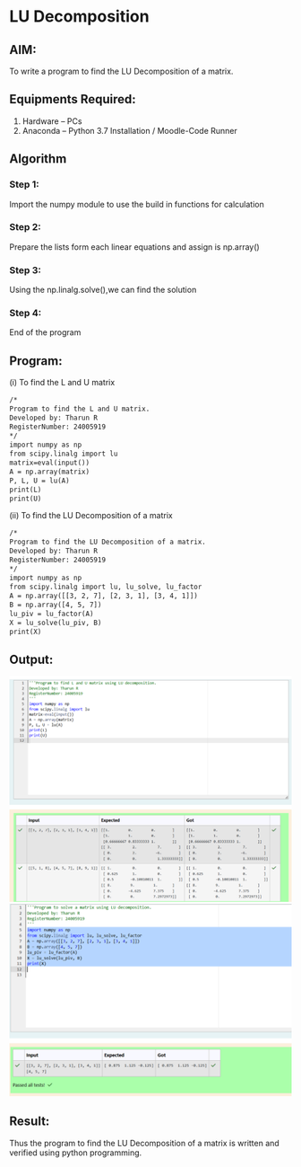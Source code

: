 # LU Decomposition 

## AIM:
To write a program to find the LU Decomposition of a matrix.

## Equipments Required:
1. Hardware – PCs
2. Anaconda – Python 3.7 Installation / Moodle-Code Runner

## Algorithm
 ### Step 1:
 Import the numpy module to use the build in functions for calculation

### Step 2:
Prepare the lists form each linear equations and assign is np.array()

### Step 3:
Using the np.linalg.solve(),we can find the solution 

### Step 4:
End of the program 

## Program:
(i) To find the L and U matrix
```
/*
Program to find the L and U matrix.
Developed by: Tharun R
RegisterNumber: 24005919
*/
import numpy as np
from scipy.linalg import lu
matrix=eval(input())
A = np.array(matrix)
P, L, U = lu(A)
print(L)
print(U)
```
(ii) To find the LU Decomposition of a matrix
```
/*
Program to find the LU Decomposition of a matrix.
Developed by: Tharun R
RegisterNumber: 24005919
*/
import numpy as np
from scipy.linalg import lu, lu_solve, lu_factor
A = np.array([[3, 2, 7], [2, 3, 1], [3, 4, 1]])
B = np.array([4, 5, 7])
lu_piv = lu_factor(A)
X = lu_solve(lu_piv, B)
print(X)

```

## Output:
![alt text](image.png)
![alt text](image-1.png)


## Result:
Thus the program to find the LU Decomposition of a matrix is written and verified using python programming.

